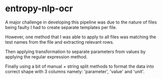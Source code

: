 # entropy-nlp-ocr

A major challenge in developing this pipeline was due to the nature of files being faulty I had to create separate templates per file.

However, one method that I was able to apply to all files was matching the test names from the file and extracting relevant rows.

Then applying transformation to separate parameters from values by applying the regular expression method.

Finally using a bit of manual + string split methods to format the data into correct shape with 3 columns namely: 'parameter', 'value' and 'unit'. 
